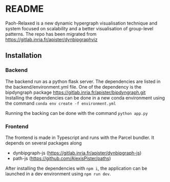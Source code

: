 # README

Paoh-Relaxed is a new dynamic hypergraph visualisation technique and system focused on scalability and a better visualisation of group-level patterns.
The repo has been migrated from https://gitlab.inria.fr/apister/dynbipgraphviz

## Installation

### Backend

The backend run as a python flask server. The dependencies are listed in the backend/environment.yml file. 
One of the dependency is the bipdyngraph package https://gitlab.inria.fr/apister/bipdyngraph.git  
Installing the dependencies can be done in a new conda environment using the command `conda env create -f environment.yml`

Running the backing can be done with the command `python app.py`

### Frontend

The frontend is made in Typescript and runs with the Parcel bundler. 
It depends on several packages along
- dynbipgraph-js (https://gitlab.inria.fr/apister/dynbipgraph-js)
- path-js (https://github.com/AlexisPister/paths) 

After installing the dependencies with `npm i`, the application can be launched in a dev environment using `npm run dev`.




